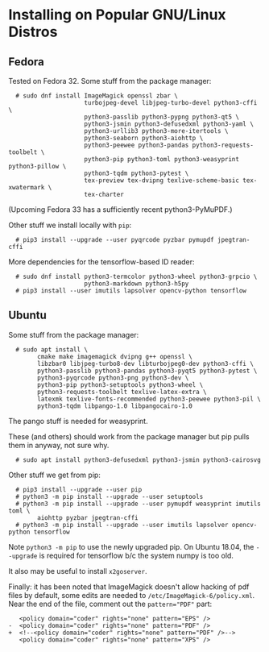 <!--
__copyright__ = "Copyright (C) 2018 Andrew Rechnitzer"
__copyright__ = "Copyright (C) 2018-2020 Colin B. Macdonald"
__copyright__ = "Copyright (C) 2019-2020 Matthew Coles"
__license__ = "AGPL-3.0-or-later"
 -->

Installing on Popular GNU/Linux Distros
=======================================

Fedora
------

Tested on Fedora 32.  Some stuff from the package manager:
```
  # sudo dnf install ImageMagick openssl zbar \
                     turbojpeg-devel libjpeg-turbo-devel python3-cffi \
                     python3-passlib python3-pypng python3-qt5 \
                     python3-jsmin python3-defusedxml python3-yaml \
                     python3-urllib3 python3-more-itertools \
                     python3-seaborn python3-aiohttp \
                     python3-peewee python3-pandas python3-requests-toolbelt \
                     python3-pip python3-toml python3-weasyprint python3-pillow \
                     python3-tqdm python3-pytest \
                     tex-preview tex-dvipng texlive-scheme-basic tex-xwatermark \
                     tex-charter
```
(Upcoming Fedora 33 has a sufficiently recent python3-PyMuPDF.)

Other stuff we install locally with `pip`:
```
  # pip3 install --upgrade --user pyqrcode pyzbar pymupdf jpegtran-cffi
```

More dependencies for the tensorflow-based ID reader:
```
  # sudo dnf install python3-termcolor python3-wheel python3-grpcio \
                     python3-markdown python3-h5py
  # pip3 install --user imutils lapsolver opencv-python tensorflow
```


Ubuntu
------

Some stuff from the package manager:
```
  # sudo apt install \
        cmake make imagemagick dvipng g++ openssl \
        libzbar0 libjpeg-turbo8-dev libturbojpeg0-dev python3-cffi \
        python3-passlib python3-pandas python3-pyqt5 python3-pytest \
        python3-pyqrcode python3-png python3-dev \
        python3-pip python3-setuptools python3-wheel \
        python3-requests-toolbelt texlive-latex-extra \
        latexmk texlive-fonts-recommended python3-peewee python3-pil \
        python3-tqdm libpango-1.0 libpangocairo-1.0
```
The pango stuff is needed for weasyprint.

These (and others) should work from the package manager but pip pulls them
in anyway, not sure why.
```
  # sudo apt install python3-defusedxml python3-jsmin python3-cairosvg
```

Other stuff we get from pip:
```
  # pip3 install --upgrade --user pip
  # python3 -m pip install --upgrade --user setuptools
  # python3 -m pip install --upgrade --user pymupdf weasyprint imutils toml \
        aiohttp pyzbar jpegtran-cffi
  # python3 -m pip install --upgrade --user imutils lapsolver opencv-python tensorflow
```
Note `python3 -m pip` to use the newly upgraded pip.  On Ubuntu 18.04, the
`--upgrade` is required for tensorflow b/c the system numpy is too old.

It also may be useful to install `x2goserver`.

Finally: it has been noted that ImageMagick doesn't allow hacking
of pdf files by default, some edits are needed to
`/etc/ImageMagick-6/policy.xml`.  Near the end of the file,
comment out the `pattern="PDF"` part:
```dif
   <policy domain="coder" rights="none" pattern="EPS" />
-  <policy domain="coder" rights="none" pattern="PDF" />
+  <!--<policy domain="coder" rights="none" pattern="PDF" />-->
   <policy domain="coder" rights="none" pattern="XPS" />
```
